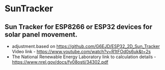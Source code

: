 # SunTracker
## Sun Tracker for ESP8266 or ESP32 devices for solar panel movement.
 - adjustment.based on https://github.com/G6EJD/ESP32_2D_Sun_Tracker  Video link - https://www.youtube.com/watch?v=R1tFOd0s6uk&t=2s
 - The National Renewable Energy Laboratory link to calculation details - https://www.nrel.gov/docs/fy08osti/34302.pdf
